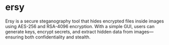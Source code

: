 # ersy
Ersy is a secure steganography tool that hides encrypted files inside images using AES-256 and RSA-4096 encryption. With a simple GUI, users can generate keys, encrypt secrets, and extract hidden data from images—ensuring both confidentiality and stealth.
